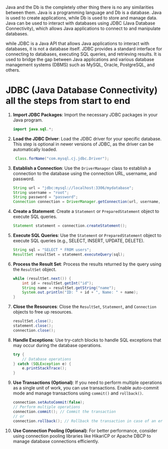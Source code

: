 Java and the Db is the completely other thing there is no any similarities between them.
Java is a programming language and Db is a database. Java is used to create applications, while Db is used to store and manage data. Java can be used to interact with databases using JDBC (Java Database Connectivity), which allows Java applications to connect to and manipulate databases.

while JDBC is a Java API that allows Java applications to interact with databases, it is not a database itself. JDBC provides a standard interface for connecting to databases, executing SQL queries, and retrieving results. It is used to bridge the gap between Java applications and various database management systems (DBMS) such as MySQL, Oracle, PostgreSQL, and others.

# JDBC (Java Database Connectivity) all the steps from start to end
1. **Import JDBC Packages**: Import the necessary JDBC packages in your Java program.
   ```java
   import java.sql.*;
   ```
2. **Load the JDBC Driver**: Load the JDBC driver for your specific database. This step is optional in newer versions of JDBC, as the driver can be automatically loaded.
   ```java
    Class.forName("com.mysql.cj.jdbc.Driver");
    ```
3. **Establish a Connection**: Use the `DriverManager` class to establish a connection to the database using the connection URL, username, and password.
    ```java
    String url = "jdbc:mysql://localhost:3306/mydatabase";
    String username = "root";
    String password = "password";
    Connection connection = DriverManager.getConnection(url, username, password);
    ```
4. **Create a Statement**: Create a `Statement` or `PreparedStatement` object to execute SQL queries.
    ```java
    Statement statement = connection.createStatement();
    ```
5. **Execute SQL Queries**: Use the `Statement` or `PreparedStatement` object to execute SQL queries (e.g., SELECT, INSERT, UPDATE, DELETE).
    ```java
    String sql = "SELECT * FROM users";
    ResultSet resultSet = statement.executeQuery(sql);
    ```

6. **Process the Result Set**: Process the results returned by the query using the `ResultSet` object.
    ```java
    while (resultSet.next()) {
        int id = resultSet.getInt("id");
        String name = resultSet.getString("name");
        System.out.println("ID: " + id + ", Name: " + name);
    }
    ```
7. **Close the Resources**: Close the `ResultSet`, `Statement`, and `Connection` objects to free up resources.
    ```java
    resultSet.close();
    statement.close();
    connection.close();
    ```
8. **Handle Exceptions**: Use try-catch blocks to handle SQL exceptions that may occur during the database operations.
    ```java
    try {
        // Database operations
    } catch (SQLException e) {
        e.printStackTrace();
    }
    ```
9. **Use Transactions (Optional)**: If you need to perform multiple operations as a single unit of work, you can use transactions. Enable auto-commit mode and manage transactions using `commit()` and `rollback()`.
    ```java
    connection.setAutoCommit(false);
    // Perform multiple operations
    connection.commit(); // Commit the transaction
    // or
    connection.rollback(); // Rollback the transaction in case of an error
    ```
10. **Use Connection Pooling (Optional)**: For better performance, consider using connection pooling libraries like HikariCP or Apache DBCP to manage database connections efficiently.
    ```java
    